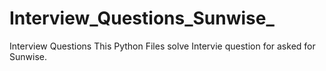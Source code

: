 # Interview_Questions_Sunwise_
Interview Questions
This Python Files solve Intervie question for asked for Sunwise.
